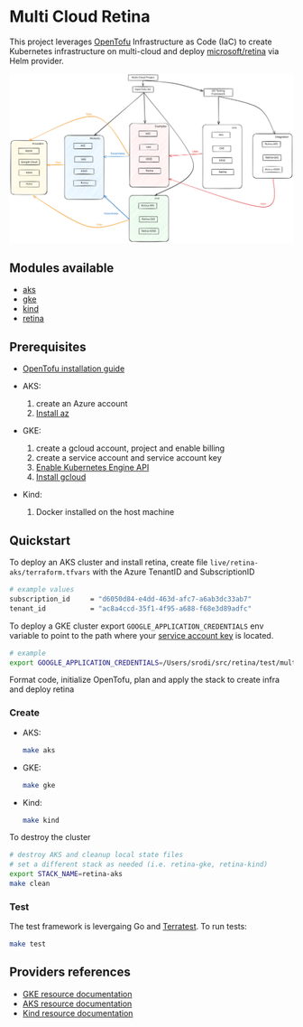 # Multi Cloud Retina

This project leverages [OpenTofu](https://opentofu.org/docs/intro/) Infrastructure as Code (IaC) to create Kubernetes infrastructure on multi-cloud and deploy [microsoft/retina](https://github.com/microsoft/retina) via Helm provider.

![Architecture Diagram](./diagrams/diagram.svg)

## Modules available

* [aks](./modules/aks/)
* [gke](./modules/gke/)
* [kind](./modules/kind/)
* [retina](./modules/retina/)

## Prerequisites

* [OpenTofu installation guide](https://opentofu.org/docs/intro/install/)

* AKS:

    1. create an Azure account
    2. [Install az](https://learn.microsoft.com/en-us/cli/azure/install-azure-cli)

* GKE:

    1. create a gcloud account, project and enable billing
    2. create a service account and service account key
    3. [Enable Kubernetes Engine API](https://console.developers.google.com/apis/api/container.googleapis.com/overview?project=mc-retina)
    4. [Install gcloud](https://cloud.google.com/sdk/docs/install)

* Kind:

    1. Docker installed on the host machine

## Quickstart

To deploy an AKS cluster and install retina, create file `live/retina-aks/terraform.tfvars` with the Azure TenantID and SubscriptionID

```sh
# example values
subscription_id     = "d6050d84-e4dd-463d-afc7-a6ab3dc33ab7"
tenant_id           = "ac8a4ccd-35f1-4f95-a688-f68e3d89adfc"
```

To deploy a GKE cluster export `GOOGLE_APPLICATION_CREDENTIALS` env variable to point to the path where your [service account key](https://cloud.google.com/iam/docs/keys-create-delete) is located.

```sh
# example
export GOOGLE_APPLICATION_CREDENTIALS=/Users/srodi/src/retina/test/multicloud/live/retina-gke/service-key.json
```

Format code, initialize OpenTofu, plan and apply the stack to create infra and deploy retina

### Create

* AKS:

    ```sh
    make aks
    ```

* GKE:

    ```sh
    make gke
    ```

* Kind:

    ```sh
    make kind
    ```

To destroy the cluster

```sh
# destroy AKS and cleanup local state files
# set a different stack as needed (i.e. retina-gke, retina-kind)
export STACK_NAME=retina-aks
make clean
```

### Test

The test framework is levergaing Go and [Terratest](https://terratest.gruntwork.io/docs/). To run tests:

```sh
make test
```

## Providers references

* [GKE resource documentation](https://registry.terraform.io/providers/hashicorp/google/latest/docs/resources/container_cluster)
* [AKS resource documentation](https://registry.terraform.io/providers/hashicorp/azurerm/latest/docs/resources/kubernetes_cluster)
* [Kind resource documentation](https://registry.terraform.io/providers/tehcyx/kind/latest/docs/resources/cluster)
